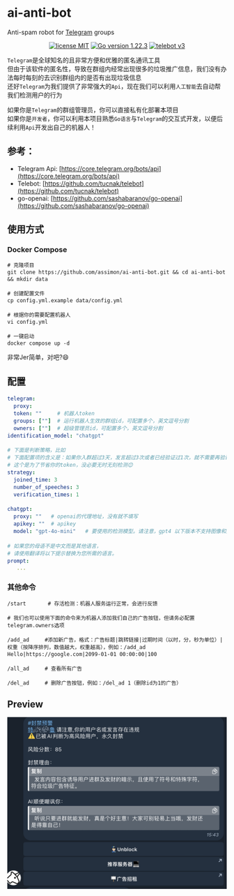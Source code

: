 
# ai-anti-bot

Anti-spam robot for [Telegram](https://telegram.org/) groups

<p align="center">
<a href="https://opensource.org/licenses/MIT"><img src="https://img.shields.io/badge/license-MIT-blue" alt="license MIT"></a>
<a href="https://golang.org"><img src="https://img.shields.io/badge/Golang-1.22.3-red" alt="Go version 1.22.3"></a>
<a href="https://github.com/tucnak/telebot"><img src="https://img.shields.io/badge/Telebot Framework-v3-lightgrey" alt="telebot v3"></a>
</p>

`Telegram`是全球知名的且非常方便和优雅的匿名通讯工具    
但由于该软件的匿名性，导致在群组内经常出现很多的垃圾推广信息，我们没有办法每时每刻的去识别群组内的是否有出现垃圾信息   
还好`Telegram`为我们提供了非常强大的`Api`，现在我们可以利用`人工智能`去自动帮我们检测用户的行为


如果你是`Telegram`的群组管理员，你可以直接私有化部署本项目     
如果你是`开发者`，你可以利用本项目熟悉`Go语言`与`Telegram`的交互式开发，以便后续利用`Api`开发出自己的机器人！

## 参考：   
- Telegram Api: [https://core.telegram.org/bots/api](https://core.telegram.org/bots/api)
- Telebot: [https://github.com/tucnak/telebot](https://github.com/tucnak/telebot)
- go-openai: [https://github.com/sashabaranov/go-openai](https://github.com/sashabaranov/go-openai)

## 使用方式

### Docker Compose

```shell
# 克隆项目
git clone https://github.com/assimon/ai-anti-bot.git && cd ai-anti-bot && mkdir data

# 创建配置文件
cp config.yml.example data/config.yml

# 根据你的需要配置机器人
vi config.yml

# 一键启动
docker compose up -d
```
非常Jer简单，对吧?😄

## 配置
```yml
telegram:
  proxy:
  token: ""     # 机器人token
  groups: [""]  # 运行机器人生效的群组id，可配置多个，英文逗号分割
  owners: [""]  # 超级管理员id，可配置多个，英文逗号分割
identification_model: "chatgpt"

# 下面是判断策略，比如
# 下面配置项的含义是：如果你入群超过3天，发言超过3次或者已经验证过1次，就不需要再验证了。
# 这个是为了节省你的token，没必要无时无刻检测😊
strategy:
  joined_time: 3
  number_of_speeches: 3
  verification_times: 1
  
chatgpt:
  proxy: ""   # openai的代理地址，没有就不填写
  apikey: ""  # apikey
  model: "gpt-4o-mini"   # 要使用的检测模型。请注意，gpt4 以下版本不支持图像和文件交互。

# 如果您的母语不是中文而是其他语言，
# 请使用翻译将以下提示替换为您所需的语言。
prompt:
   ...
```

### 其他命令
```
/start       # 存活检测：机器人服务运行正常，会进行反馈

# 我们也可以使用下面的命令来为机器人添加我们自己的广告按钮，但请务必配置telegram.owners选项

/add_ad     #添加新广告，格式：广告标题|跳转链接|过期时间（以时，分，秒为单位）|权重（按降序排列，数值越大，权重越高），例如：/add_ad Hello|https://google.com|2099-01-01 00:00:00|100

/all_ad     # 查看所有广告

/del_ad     # 删除广告按钮，例如：/del_ad 1（删除id为1的广告）
```

## Preview
![preview.png](preview.png)